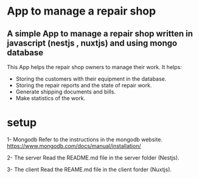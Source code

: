 # App to manage a repair shop

## A simple App to manage a repair shop written in javascript (nestjs , nuxtjs) and using mongo database

This App helps the repair shop owners to manage their work.
It helps:
* Storing the customers with their equipment in the database.
* Storing the repair reports and the state of repair work.
* Generate shipping documents and bills.
* Make statistics of the work.

# setup

1- Mongodb
Refer to the instructions in the mongodb website.
https://www.mongodb.com/docs/manual/installation/

2- The server
Read the README.md file in the server folder (Nestjs). 

3- The client
Read the REAME.md file in the client forder (Nuxtjs).

